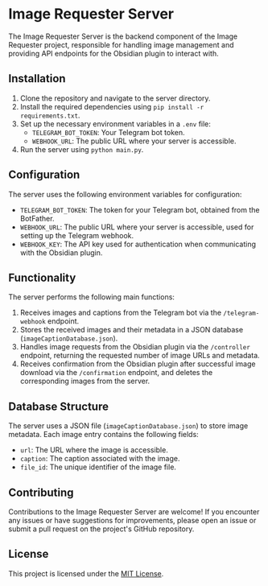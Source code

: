 # Image Requester Server

The Image Requester Server is the backend component of the Image Requester project, responsible for handling image management and providing API endpoints for the Obsidian plugin to interact with.

## Installation

1. Clone the repository and navigate to the server directory.
2. Install the required dependencies using `pip install -r requirements.txt`.
3. Set up the necessary environment variables in a `.env` file:
   - `TELEGRAM_BOT_TOKEN`: Your Telegram bot token.
   - `WEBHOOK_URL`: The public URL where your server is accessible.
4. Run the server using `python main.py`.

## Configuration

The server uses the following environment variables for configuration:

- `TELEGRAM_BOT_TOKEN`: The token for your Telegram bot, obtained from the BotFather.
- `WEBHOOK_URL`: The public URL where your server is accessible, used for setting up the Telegram webhook.
- `WEBHOOK_KEY`: The API key used for authentication when communicating with the Obsidian plugin.

## Functionality

The server performs the following main functions:

1. Receives images and captions from the Telegram bot via the `/telegram-webhook` endpoint.
2. Stores the received images and their metadata in a JSON database (`imageCaptionDatabase.json`).
3. Handles image requests from the Obsidian plugin via the `/controller` endpoint, returning the requested number of image URLs and metadata.
4. Receives confirmation from the Obsidian plugin after successful image download via the `/confirmation` endpoint, and deletes the corresponding images from the server.

## Database Structure

The server uses a JSON file (`imageCaptionDatabase.json`) to store image metadata. Each image entry contains the following fields:

- `url`: The URL where the image is accessible.
- `caption`: The caption associated with the image.
- `file_id`: The unique identifier of the image file.

## Contributing

Contributions to the Image Requester Server are welcome! If you encounter any issues or have suggestions for improvements, please open an issue or submit a pull request on the project's GitHub repository.

## License

This project is licensed under the [MIT License](LICENSE).
